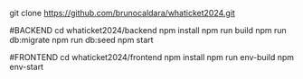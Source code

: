 git clone https://github.com/brunocaldara/whaticket2024.git

#BACKEND
cd whaticket2024/backend
npm install
npm run build
npm run db:migrate
npm run db:seed
npm start

#FRONTEND
cd whaticket2024/frontend
npm install
npm run env-build
npm env-start
